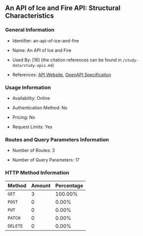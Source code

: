 ## An API of Ice and Fire API: Structural Characteristics

### General Information

- Identifier: an-api-of-ice-and-fire

- Name: An API of Ice and Fire

- Used By: [16] (the citation references can be found in `/study-data/study-apis.md`)

- References: [API Website](https://anapioficeandfire.com), [OpenAPI Specification](https://www.postman.com/postman/postman-team-collections/documentation/4dugaxo/game-of-thrones)

### Usage Information

- Availability: Online

- Authentication Method: No

- Pricing: No

- Request Limits: Yes

### Routes and Query Parameters Information

- Number of Routes: 3

- Number of Query Parameters: 17

### HTTP Method Information

| Method | Amount | Percentage |
|--------|--------|------------|
| `GET` | 3 | 100.00% |
| `POST` | 0 | 0.00% |
| `PUT` | 0 | 0.00% |
| `PATCH` | 0 | 0.00% |
| `DELETE` | 0 | 0.00% |
